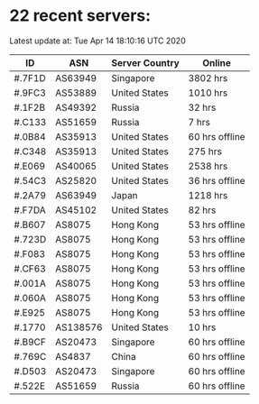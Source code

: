 # 22 recent servers:

Latest update at: Tue Apr 14 18:10:16 UTC 2020

| ID | ASN | Server Country | Online |
| -- | --- | -------------- | ------ |
| #.7F1D | AS63949 | Singapore | 3802 hrs |
| #.9FC3 | AS53889 | United States | 1010 hrs |
| #.1F2B | AS49392 | Russia | 32 hrs |
| #.C133 | AS51659 | Russia | 7 hrs |
| #.0B84 | AS35913 | United States | 60 hrs offline |
| #.C348 | AS35913 | United States | 275 hrs |
| #.E069 | AS40065 | United States | 2538 hrs |
| #.54C3 | AS25820 | United States | 36 hrs offline |
| #.2A79 | AS63949 | Japan | 1218 hrs |
| #.F7DA | AS45102 | United States | 82 hrs |
| #.B607 | AS8075 | Hong Kong | 53 hrs offline |
| #.723D | AS8075 | Hong Kong | 53 hrs offline |
| #.F083 | AS8075 | Hong Kong | 53 hrs offline |
| #.CF63 | AS8075 | Hong Kong | 53 hrs offline |
| #.001A | AS8075 | Hong Kong | 53 hrs offline |
| #.060A | AS8075 | Hong Kong | 53 hrs offline |
| #.E925 | AS8075 | Hong Kong | 53 hrs offline |
| #.1770 | AS138576 | United States | 10 hrs |
| #.B9CF | AS20473 | Singapore | 60 hrs offline |
| #.769C | AS4837 | China | 60 hrs offline |
| #.D503 | AS20473 | Singapore | 60 hrs offline |
| #.522E | AS51659 | Russia | 60 hrs offline |

